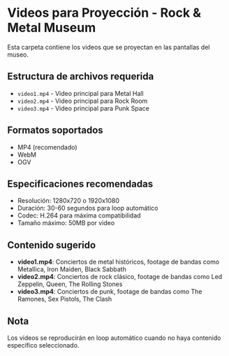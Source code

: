 # Videos para Proyección - Rock & Metal Museum

Esta carpeta contiene los videos que se proyectan en las pantallas del museo.

## Estructura de archivos requerida

- `video1.mp4` - Video principal para Metal Hall
- `video2.mp4` - Video principal para Rock Room
- `video3.mp4` - Video principal para Punk Space

## Formatos soportados

- MP4 (recomendado)
- WebM
- OGV

## Especificaciones recomendadas

- Resolución: 1280x720 o 1920x1080
- Duración: 30-60 segundos para loop automático
- Codec: H.264 para máxima compatibilidad
- Tamaño máximo: 50MB por video

## Contenido sugerido

- **video1.mp4**: Conciertos de metal históricos, footage de bandas como Metallica, Iron Maiden, Black Sabbath
- **video2.mp4**: Conciertos de rock clásico, footage de bandas como Led Zeppelin, Queen, The Rolling Stones
- **video3.mp4**: Conciertos de punk, footage de bandas como The Ramones, Sex Pistols, The Clash

## Nota

Los videos se reproducirán en loop automático cuando no haya contenido específico seleccionado.
